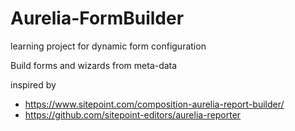 # Aurelia-FormBuilder
learning project for dynamic form configuration

Build forms and wizards from meta-data

inspired by
 - https://www.sitepoint.com/composition-aurelia-report-builder/
 - https://github.com/sitepoint-editors/aurelia-reporter

